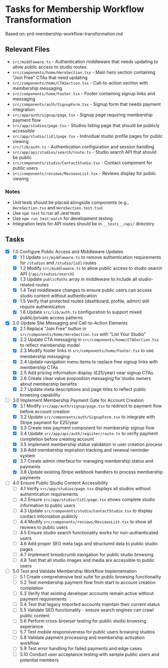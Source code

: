 # Tasks for Membership Workflow Transformation

Based on: prd-membership-workflow-transformation.md

## Relevant Files

- `src/middleware.ts` - Authentication middleware that needs updating to allow public access to studio routes
- `src/components/home/HeroSection.tsx` - Main hero section containing "Join Free" CTAs that need updating
- `src/components/home/CTASection.tsx` - Call-to-action section with membership messaging
- `src/components/home/Footer.tsx` - Footer containing signup links and messaging
- `src/components/auth/SignupForm.tsx` - Signup form that needs payment integration
- `src/app/auth/signup/page.tsx` - Signup page requiring membership payment flow
- `src/app/studios/page.tsx` - Studios listing page that should be publicly accessible
- `src/app/studio/[id]/page.tsx` - Individual studio profile pages for public viewing
- `src/lib/auth.ts` - Authentication configuration and session handling
- `src/app/api/studios/search/route.ts` - Studio search API that should be public
- `src/components/studio/ContactStudio.tsx` - Contact component for public users
- `src/components/reviews/ReviewsList.tsx` - Reviews display for public viewing

### Notes

- Unit tests should be placed alongside components (e.g., `HeroSection.tsx` and `HeroSection.test.tsx`)
- Use `npm test` to run all Jest tests
- Use `npm run test:watch` for development testing
- Integration tests for API routes should be in `__tests__/api/` directory

## Tasks

- [x] 1.0 Configure Public Access and Middleware Updates
  - [x] 1.1 Update `src/middleware.ts` to remove authentication requirements for `/studios` and `/studio/[id]` routes
  - [x] 1.2 Modify `src/middleware.ts` to allow public access to studio search API (`/api/studios/search`)
  - [x] 1.3 Update `publicPaths` array in middleware to include all studio-related routes
  - [x] 1.4 Test middleware changes to ensure public users can access studio content without authentication
  - [x] 1.5 Verify that protected routes (dashboard, profile, admin) still require authentication
  - [x] 1.6 Update `src/lib/auth.ts` configuration to support mixed public/private access patterns

- [x] 2.0 Update Site Messaging and Call-to-Action Elements
  - [x] 2.1 Replace "Join Free" button in `src/components/home/HeroSection.tsx` with "List Your Studio"
  - [x] 2.2 Update CTA messaging in `src/components/home/CTASection.tsx` to reflect membership model
  - [x] 2.3 Modify footer links in `src/components/home/Footer.tsx` to use membership messaging
  - [x] 2.4 Update navigation menu items to replace free signup links with membership CTAs
  - [x] 2.5 Add pricing information display (£25/year) near signup CTAs
  - [x] 2.6 Create clear value proposition messaging for studio owners about membership benefits
  - [x] 2.7 Update meta descriptions and page titles to reflect public browsing capability

- [ ] 3.0 Implement Membership Payment Gate for Account Creation
  - [x] 3.1 Modify `src/app/auth/signup/page.tsx` to redirect to payment flow before account creation
  - [x] 3.2 Update `src/components/auth/SignupForm.tsx` to integrate with Stripe payment for £25/year
  - [x] 3.3 Create new payment component for membership signup flow
  - [x] 3.4 Update `src/app/api/auth/register/route.ts` to verify payment completion before creating account
  - [x] 3.5 Implement membership status validation in user creation process
  - [x] 3.6 Add membership expiration tracking and renewal reminder system
  - [x] 3.7 Create admin interface for managing membership status and payments
  - [x] 3.8 Update existing Stripe webhook handlers to process membership payments

- [ ] 4.0 Ensure Public Studio Content Accessibility
  - [ ] 4.1 Verify `src/app/studios/page.tsx` displays all studios without authentication requirements
  - [ ] 4.2 Ensure `src/app/studio/[id]/page.tsx` shows complete studio information to public users
  - [ ] 4.3 Update `src/components/studio/ContactStudio.tsx` to display contact information publicly
  - [ ] 4.4 Modify `src/components/reviews/ReviewsList.tsx` to show all reviews to public users
  - [ ] 4.5 Ensure studio search functionality works for non-authenticated users
  - [ ] 4.6 Add proper SEO meta tags and structured data to public studio pages
  - [ ] 4.7 Implement breadcrumb navigation for public studio browsing
  - [ ] 4.8 Test that all studio images and media are accessible to public users

- [ ] 5.0 Test and Validate Membership Workflow Implementation
  - [ ] 5.1 Create comprehensive test suite for public browsing functionality
  - [ ] 5.2 Test membership payment flow from start to account creation completion
  - [ ] 5.3 Verify that existing developer accounts remain active without payment requirements
  - [ ] 5.4 Test that legacy imported accounts maintain their current status
  - [ ] 5.5 Validate SEO functionality - ensure search engines can crawl public content
  - [ ] 5.6 Perform cross-browser testing for public studio browsing experience
  - [ ] 5.7 Test mobile responsiveness for public users browsing studios
  - [ ] 5.8 Validate payment processing and membership activation workflow
  - [ ] 5.9 Test error handling for failed payments and edge cases
  - [ ] 5.10 Conduct user acceptance testing with sample public users and potential members
